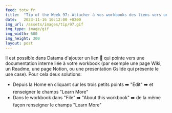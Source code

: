 ```yaml
---
feed: totw_fr
title:  "Tip of the Week 97: Attacher à vos workbooks des liens vers une documentation"
date:   2023-11-16 10:12:00 +0200
img_url: /assets/images/tip/97.gif
img_type: image/gif
img_width: 600
img_height: 300
layout: post
---
```



Il est possible dans Datama d'ajouter un lien 🔗 qui pointe vers une documentation interne liée à votre workbook (par exemple une page Wiki, un Readme, une page Notion, ou une presentation Gslide qui présente le use case).
Pour cela deux solutions:
  * Depuis la Home en cliquant sur les trois petits points ➡️ "Edit" ➡️ et renseigner le champs "Learn More"
  * Dans le workbook dans "File" ➡️ "About this workbook" ➡️ de la même façon renseigner le champs "Learn More"

